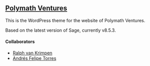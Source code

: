 ## [Polymath Ventures](https://polymathv.com)

This is the WordPress theme for the website of Polymath Ventures.

Based on the latest version of Sage, currently v8.5.3.

#### Collaborators

+ [Ralph van Krimpen](https://github.com/PolymathVentures/polymath_wp_theme/commits?author=rvk86)
+ [Andrés Felipe Torres](https://github.com/PolymathVentures/polymath_wp_theme/commits?author=felipeandres254)
